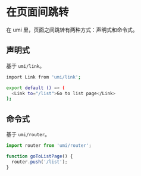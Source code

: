 # 在页面间跳转

在 umi 里，页面之间跳转有两种方式：声明式和命令式。

## 声明式

基于 `umi/link`。

```bash
import Link from 'umi/link';

export default () => (
  <Link to="/list">Go to list page</Link>
);
```

## 命令式

基于 `umi/router`。

```js
import router from 'umi/router';

function goToListPage() {
  router.push('/list');
}
```
